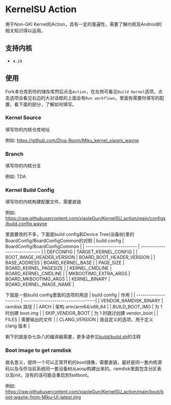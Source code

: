 # KernelSU Action
用于Non-GKI Kernel的Action，具有一定的普遍性，需要了解内核及Android的相关知识得以运用。

## 支持内核
- `4.19`
## 使用
Fork本仓库到你的储存库然后点击`Action`，在左侧可看见`Build Kernel`选项，点击选项会看见右边的大对话框的上面会有`Run workflows`，里面有需要你填写的配置，看下面的部分，了解如何填写。
### Kernel Source
填写你的内核仓库地址

例如: https://github.com/Diva-Room/Miku_kernel_xiaomi_wayne
### Branch
填写你的内核分支

例如: TDA
### Kernel Build Config
填写你的内核构建配置文件，需要直链

例如: https://raw.githubusercontent.com/xiaoleGun/KernelSU_action/main/configs/build.config.wayne

里面要改的不多，下面是build config和Device Tree(设备树)里的BoardConfig/BoardConfigCommon的对照
| build config              | BoardConfig/BoardConfigCommon |
| ------------------------- | ----------------------------- |
| DEFCONFIG                 | TARGET_KERNEL_CONFIG          |
| BOOT_IMAGE_HEADER_VERSION | BOARD_BOOT_HEADER_VERSION     |
| BASE_ADDRESS              | BOARD_KERNEL_BASE             |
| PAGE_SIZE                 | BOARD_KERNEL_PAGESIZE         |
| KERNEL_CMDLINE            | BOARD_KERNEL_CMDLINE          |
| MKBOOTIMG_EXTRA_ARGS      | BOARD_MKBOOTIMG_ARGS          |
| KERNEL_BINARY             | BOARD_KERNEL_IMAGE_NAME       |

下面是一些build config里面的选项的用途
| build config          | 作用                               |
| --------------------- | -----------------------------------|
| VENDOR_RAMDISK_BINARY | ramdisk 路径                        |
| ARCH                  | 架构 arm/arm64/x86_64               |
| BUILD_BOOT_IMG        | 为 1 时创建 boot.img                 |
| SKIP_VENDOR_BOOT      | 为 1 时跳过创建 vendor_boot          |
| FILES                 | 需要输出的文件                       |
| CLANG_VERSION         | 我自定义的选项，用于定义 clang 版本     |

剩下的就是杂七杂八的编译器需要，更多请参见[build/build.sh](https://android.googlesource.com/kernel/build/+/refs/heads/master-kernel-build-2022/build.sh)的注释
### Boot image to get ramdisk
故名思义，提供一个可以正常开机的boot镜像，需要直链，最好是同一套内核源码以及与你当前系统同一套设备树从aosp构建出来的。ramdisk里面包含分区表以及init，没有的话可能会重启到fastboot。

例如: https://raw.githubusercontent.com/xiaoleGun/KernelSU_action/main/boot/boot-wayne-from-Miku-UI-latest.img
